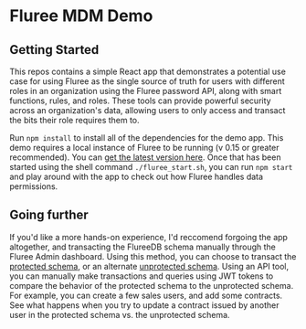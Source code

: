 # Fluree MDM Demo

## Getting Started

This repos contains a simple React app that demonstrates a potential use case for using Fluree as the single source of truth for users with different roles in an organization using the Fluree password API, along with smart functions, rules, and roles. These tools can provide powerful security across an organization's data, allowing users to only access and transact the bits their role requires them to.

Run `npm install` to install all of the dependencies for the demo app. This demo requires a local instance of Fluree to be running (v 0.15 or greater recommended). You can [get the latest version here](https://fluree-releases-public.s3.amazonaws.com/fluree-latest.zip#). Once that has been started using the shell command `./fluree_start.sh`, you can run `npm start` and play around with the app to check out how Fluree handles data permissions.

## Going further

If you'd like a more hands-on experience, I'd reccomend forgoing the app altogether, and transacting the FlureeDB schema manually through the Fluree Admin dashboard. Using this method, you can choose to transact the [protected schema](./src/data/03-protected-schema.json), or an alternate [unprotected schema](./src/data/03-unprotected-schema.json). Using an API tool, you can manually make transactions and queries using JWT tokens to compare the behavior of the protected schema to the unprotected schema. For example, you can create a few sales users, and add some contracts. See what happens when you try to update a contract issued by another user in the protected schema vs. the unprotected schema.